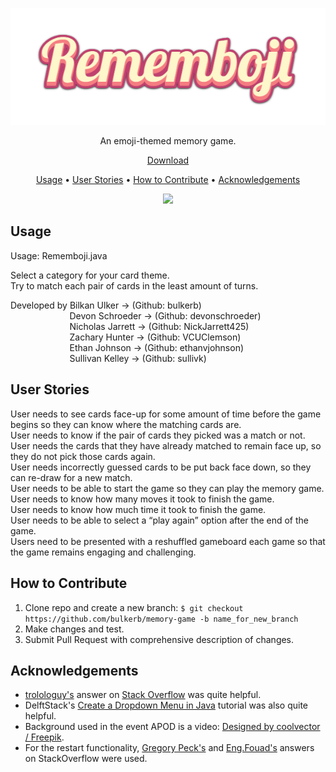 <p align="center">
  <img src="https://github.com/bulkerb/memory-game/blob/main/images/title.png" />
</p>

<p align="center">
An emoji-themed memory game.
</p>

<p align="center">
<a href="https://bulkerb.github.io/memory-game/">Download</a>
</p>

<p align="center">
<a href="https://github.com/bulkerb/memory-game/edit/main/README.md#usage">Usage</a> • 
<a href="https://github.com/bulkerb/memory-game/edit/main/README.md#user-stories">User Stories</a> • 
<a href="https://github.com/bulkerb/memory-game/edit/main/README.md#how-to-contribute">How to Contribute</a> •
<a href="https://github.com/bulkerb/memory-game/edit/main/README.md#acknowledgements">Acknowledgements</a>
</p>

<p align="center">
  <img src="https://github.com/bulkerb/memory-game/blob/main/images/game.gif" />
</p>

Usage
---
Usage: Rememboji.java

Select a category for your card theme.\
Try to match each pair of cards in the least amount of turns.

Developed by Bilkan Ulker -> (Github: bulkerb)\
&nbsp;&nbsp;&nbsp;&nbsp;&nbsp;&nbsp;&nbsp;&nbsp;&nbsp;&nbsp;&nbsp;&nbsp;&nbsp;&nbsp;&nbsp;&nbsp;&nbsp;&nbsp;&nbsp;&nbsp;&nbsp;&nbsp;&nbsp;&nbsp;Devon Schroeder -> (Github: devonschroeder)\
&nbsp;&nbsp;&nbsp;&nbsp;&nbsp;&nbsp;&nbsp;&nbsp;&nbsp;&nbsp;&nbsp;&nbsp;&nbsp;&nbsp;&nbsp;&nbsp;&nbsp;&nbsp;&nbsp;&nbsp;&nbsp;&nbsp;&nbsp;&nbsp;Nicholas Jarrett -> (Github: NickJarrett425)\
&nbsp;&nbsp;&nbsp;&nbsp;&nbsp;&nbsp;&nbsp;&nbsp;&nbsp;&nbsp;&nbsp;&nbsp;&nbsp;&nbsp;&nbsp;&nbsp;&nbsp;&nbsp;&nbsp;&nbsp;&nbsp;&nbsp;&nbsp;&nbsp;Zachary Hunter -> (Github: VCUClemson)\
&nbsp;&nbsp;&nbsp;&nbsp;&nbsp;&nbsp;&nbsp;&nbsp;&nbsp;&nbsp;&nbsp;&nbsp;&nbsp;&nbsp;&nbsp;&nbsp;&nbsp;&nbsp;&nbsp;&nbsp;&nbsp;&nbsp;&nbsp;&nbsp;Ethan Johnson -> (Github: ethanvjohnson)\
&nbsp;&nbsp;&nbsp;&nbsp;&nbsp;&nbsp;&nbsp;&nbsp;&nbsp;&nbsp;&nbsp;&nbsp;&nbsp;&nbsp;&nbsp;&nbsp;&nbsp;&nbsp;&nbsp;&nbsp;&nbsp;&nbsp;&nbsp;&nbsp;Sullivan Kelley -> (Github: sullivk)

User Stories 
---
User needs to see cards face-up for some amount of time before the game begins so they can know where the matching cards are. \
User needs to know if the pair of cards they picked was a match or not. \
User needs the cards that they have already matched to remain face up, so they do not pick those cards again. \
User needs incorrectly guessed cards to be put back face down, so they can re-draw for a new match. \
User needs to be able to start the game so they can play the memory game. \
User needs to know how many moves it took to finish the game.\
User needs to know how much time it took to finish the game. \
User needs to be able to select a “play again” option after the end of the game.\
Users need to be presented with a reshuffled gameboard each game so that the game remains engaging and challenging. 


How to Contribute
---
1. Clone repo and create a new branch: `$ git checkout https://github.com/bulkerb/memory-game -b name_for_new_branch`
2. Make changes and test.
3. Submit Pull Request with comprehensive description of changes.

Acknowledgements
---
- <a href="https://stackoverflow.com/users/2695641/trolologuy">trolologuy's</a> answer on <a href="https://stackoverflow.com/questions/6714045/how-to-resize-jlabel-imageicon">Stack Overflow</a> was quite helpful.
- DelftStack's <a href="https://www.delftstack.com/howto/java/java-drop-down-menu/">Create a Dropdown Menu in Java</a> tutorial was also quite helpful.
- Background used in the event APOD is a video: <a href="http://www.freepik.com">Designed by coolvector / Freepik</a>.
- For the restart functionality, <a href="https://stackoverflow.com/a/14408269">Gregory Peck's</a> and <a href="https://stackoverflow.com/a/17979629">Eng.Fouad's</a> answers on StackOverflow were used.
